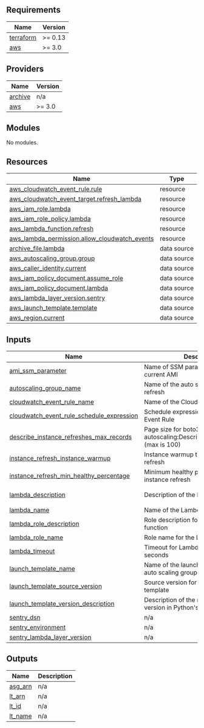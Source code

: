 ## Requirements

| Name | Version |
|------|---------|
| <a name="requirement_terraform"></a> [terraform](#requirement\_terraform) | >= 0.13 |
| <a name="requirement_aws"></a> [aws](#requirement\_aws) | >= 3.0 |

## Providers

| Name | Version |
|------|---------|
| <a name="provider_archive"></a> [archive](#provider\_archive) | n/a |
| <a name="provider_aws"></a> [aws](#provider\_aws) | >= 3.0 |

## Modules

No modules.

## Resources

| Name | Type |
|------|------|
| [aws_cloudwatch_event_rule.rule](https://registry.terraform.io/providers/hashicorp/aws/latest/docs/resources/cloudwatch_event_rule) | resource |
| [aws_cloudwatch_event_target.refresh_lambda](https://registry.terraform.io/providers/hashicorp/aws/latest/docs/resources/cloudwatch_event_target) | resource |
| [aws_iam_role.lambda](https://registry.terraform.io/providers/hashicorp/aws/latest/docs/resources/iam_role) | resource |
| [aws_iam_role_policy.lambda](https://registry.terraform.io/providers/hashicorp/aws/latest/docs/resources/iam_role_policy) | resource |
| [aws_lambda_function.refresh](https://registry.terraform.io/providers/hashicorp/aws/latest/docs/resources/lambda_function) | resource |
| [aws_lambda_permission.allow_cloudwatch_events](https://registry.terraform.io/providers/hashicorp/aws/latest/docs/resources/lambda_permission) | resource |
| [archive_file.lambda](https://registry.terraform.io/providers/hashicorp/archive/latest/docs/data-sources/file) | data source |
| [aws_autoscaling_group.group](https://registry.terraform.io/providers/hashicorp/aws/latest/docs/data-sources/autoscaling_group) | data source |
| [aws_caller_identity.current](https://registry.terraform.io/providers/hashicorp/aws/latest/docs/data-sources/caller_identity) | data source |
| [aws_iam_policy_document.assume_role](https://registry.terraform.io/providers/hashicorp/aws/latest/docs/data-sources/iam_policy_document) | data source |
| [aws_iam_policy_document.lambda](https://registry.terraform.io/providers/hashicorp/aws/latest/docs/data-sources/iam_policy_document) | data source |
| [aws_lambda_layer_version.sentry](https://registry.terraform.io/providers/hashicorp/aws/latest/docs/data-sources/lambda_layer_version) | data source |
| [aws_launch_template.template](https://registry.terraform.io/providers/hashicorp/aws/latest/docs/data-sources/launch_template) | data source |
| [aws_region.current](https://registry.terraform.io/providers/hashicorp/aws/latest/docs/data-sources/region) | data source |

## Inputs

| Name | Description | Type | Default | Required |
|------|-------------|------|---------|:--------:|
| <a name="input_ami_ssm_parameter"></a> [ami\_ssm\_parameter](#input\_ami\_ssm\_parameter) | Name of SSM parameter containing the current AMI | `string` | `"/aws/service/ecs/optimized-ami/amazon-linux-2/recommended"` | no |
| <a name="input_autoscaling_group_name"></a> [autoscaling\_group\_name](#input\_autoscaling\_group\_name) | Name of the auto scaling group to refresh | `string` | n/a | yes |
| <a name="input_cloudwatch_event_rule_name"></a> [cloudwatch\_event\_rule\_name](#input\_cloudwatch\_event\_rule\_name) | Name of the CloudWatch Event Rule | `string` | `"ASGRefreshInstancesEventRule"` | no |
| <a name="input_cloudwatch_event_rule_schedule_expression"></a> [cloudwatch\_event\_rule\_schedule\_expression](#input\_cloudwatch\_event\_rule\_schedule\_expression) | Schedule expression for CloudWatch Event Rule | `string` | `"cron(0 0 * * ? *)"` | no |
| <a name="input_describe_instance_refreshes_max_records"></a> [describe\_instance\_refreshes\_max\_records](#input\_describe\_instance\_refreshes\_max\_records) | Page size for boto3 when calling autoscaling:DescribeInstanceRefreshes (max is 100) | `number` | `100` | no |
| <a name="input_instance_refresh_instance_warmup"></a> [instance\_refresh\_instance\_warmup](#input\_instance\_refresh\_instance\_warmup) | Instance warmup time for instance refresh | `number` | `300` | no |
| <a name="input_instance_refresh_min_healthy_percentage"></a> [instance\_refresh\_min\_healthy\_percentage](#input\_instance\_refresh\_min\_healthy\_percentage) | Minimum healthy percentage for instance refresh | `number` | `90` | no |
| <a name="input_lambda_description"></a> [lambda\_description](#input\_lambda\_description) | Description of the Lambda function | `string` | `"Keeps ASG Launch Template updated with most recent AMI read from SSM Parameter"` | no |
| <a name="input_lambda_name"></a> [lambda\_name](#input\_lambda\_name) | Name of the Lambda function | `string` | `"ASGRefreshInstances"` | no |
| <a name="input_lambda_role_description"></a> [lambda\_role\_description](#input\_lambda\_role\_description) | Role description for the Lambda function | `string` | `""` | no |
| <a name="input_lambda_role_name"></a> [lambda\_role\_name](#input\_lambda\_role\_name) | Role name for the Lambda function | `string` | `"ASGRefreshInstancesLambdaRole"` | no |
| <a name="input_lambda_timeout"></a> [lambda\_timeout](#input\_lambda\_timeout) | Timeout for Lambda function in seconds | `number` | `60` | no |
| <a name="input_launch_template_name"></a> [launch\_template\_name](#input\_launch\_template\_name) | Name of the launch template used by auto scaling group to refresh | `string` | n/a | yes |
| <a name="input_launch_template_source_version"></a> [launch\_template\_source\_version](#input\_launch\_template\_source\_version) | Source version for the new launch template | `string` | `"$Default"` | no |
| <a name="input_launch_template_version_description"></a> [launch\_template\_version\_description](#input\_launch\_template\_version\_description) | Description of the new launch template version in Python's f-string format | `string` | `"Automated AMI refresh to \"{image_id}\""` | no |
| <a name="input_sentry_dsn"></a> [sentry\_dsn](#input\_sentry\_dsn) | n/a | `string` | `null` | no |
| <a name="input_sentry_environment"></a> [sentry\_environment](#input\_sentry\_environment) | n/a | `string` | `null` | no |
| <a name="input_sentry_lambda_layer_version"></a> [sentry\_lambda\_layer\_version](#input\_sentry\_lambda\_layer\_version) | n/a | `number` | `11` | no |

## Outputs

| Name | Description |
|------|-------------|
| <a name="output_asg_arn"></a> [asg\_arn](#output\_asg\_arn) | n/a |
| <a name="output_lt_arn"></a> [lt\_arn](#output\_lt\_arn) | n/a |
| <a name="output_lt_id"></a> [lt\_id](#output\_lt\_id) | n/a |
| <a name="output_lt_name"></a> [lt\_name](#output\_lt\_name) | n/a |
